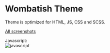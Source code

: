 # Wombatish Theme

Theme is optimized for HTML, JS, CSS and SCSS.  

[All screenshots](https://drive.google.com/folderview?id=0B18MKHmc3zscZ3ZTVEFEckxpTkE&usp=sharing)

Javascript:  
![javascript](https://lh4.googleusercontent.com/VAiR7bq_Pw1uqpOx78zSKPaekOPijFWgkebqx8i0JNyIvlGXkMhetbrj3v63xg_vNE8NIA=w1896-h971)


